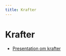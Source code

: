 ```yaml
---
title: Krafter
---
```


# Krafter

* [Presentation om krafter](https://docs.google.com/presentation/d/1gTV2aiNr44Z0YAMdAoJ0pJTTnv3lT46eTKcwne9Uy4c/edit)
